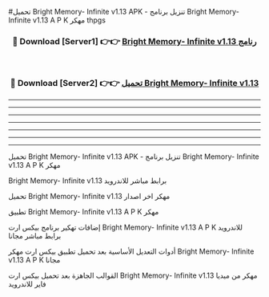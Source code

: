 #تحميل Bright Memory- Infinite v1.13  APK - تنزيل برنامج Bright Memory- Infinite v1.13  A P K مهكر thpgs 



<div align="center">
<h3>🔴 Download [Server1] 👉👉 <a href="https://apkdownload10.web.app/?title=Bright Memory- Infinite v1.13 ">Bright Memory- Infinite v1.13  رنامج</a></h3><br>

<h3>🔴 Download [Server2] 👉👉 <a href="https://apkdownload10.web.app/?title=Bright Memory- Infinite v1.13 ">تحميل Bright Memory- Infinite v1.13  </a></h3>
</div>


----------------------------------------------------------

----------------------------------------------------------

----------------------------------------------------------

----------------------------------------------------------

----------------------------------------------------------

----------------------------------------------------------

----------------------------------------------------------

تحميل Bright Memory- Infinite v1.13  APK - تنزيل برنامج Bright Memory- Infinite v1.13  A P K مهكر

Bright Memory- Infinite v1.13  برابط مباشر للاندرويد

تحميل Bright Memory- Infinite v1.13  مهكر اخر اصدار

تطبيق Bright Memory- Infinite v1.13  A P K مهكر

إضافات تهكير برنامج بيكس ارت Bright Memory- Infinite v1.13  A P K للاندرويد برابط مباشر مجانا

أدوات التعديل الأساسية بعد تحميل تطبيق بيكس ارت مهكر Bright Memory- Infinite v1.13  A P K مجانا

القوالب الجاهزة بعد تحميل بيكس ارت Bright Memory- Infinite v1.13  مهكر من ميديا فاير للاندرويد


